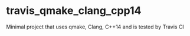# travis_qmake_clang_cpp14
Minimal project that uses qmake, Clang, C++14 and is tested by Travis CI
